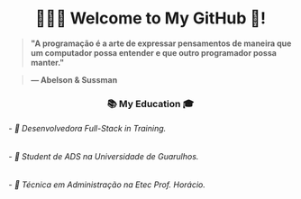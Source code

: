 <h1 align="center">👩🏻‍💻 Welcome to My GitHub 🤍!</h1>

<p align="center">
  
> **"A programação é a arte de expressar pensamentos de maneira que um computador possa entender e que outro programador possa manter." <br>**
 
> **— Abelson & Sussman**

</p>

<h3 align="center">📚 My Education 🎓</h3>

###### - 📌 Desenvolvedora Full-Stack in Training.
###### - 📌 Student de ADS na Universidade de Guarulhos.
###### - 📌 Técnica em Administração na Etec Prof. Horácio.